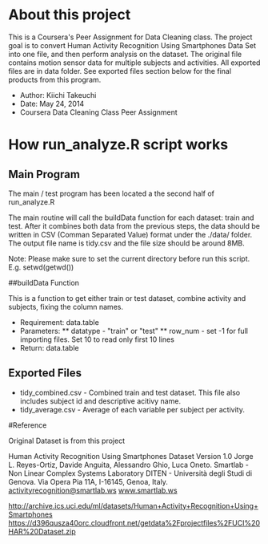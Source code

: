 # About this project

This is a Coursera's Peer Assignment for Data Cleaning class. The project goal is to
convert Human Activity Recognition Using Smartphones Data Set into one file, and then
perform analysis on the dataset. The original file contains motion sensor data for
multiple subjects and activities. All exported files are in data folder. See 
exported files section below for the final products from this program.

* Author: Kiichi Takeuchi
* Date: May 24, 2014
* Coursera Data Cleaning Class Peer Assignment

# How run_analyze.R script works

## Main Program

The main / test program has been located a the second half of run_analyze.R

The main routine will call the buildData function for each dataset: train and test. 
After it combines both data from the previous steps, the data should be written 
in CSV (Comman Separated Value) format under the ./data/ folder.
The output file name is tidy.csv and the file size should be around 8MB.

Note: Please make sure to set the current directory before run this script. 
E.g. setwd(getwd())


##buildData Function

This is a function to get either train or test dataset, 
 combine activity and subjects, fixing the column names.

* Requirement: data.table
* Parameters: 
** datatype - "train" or "test"
** row_num - set -1 for full importing files. Set 10 to read only first 10 lines
* Return: data.table 

## Exported Files

* tidy_combined.csv - Combined train and test dataset. This file also includes subject id and descriptive acitivy name.
* tidy_average.csv - Average of each variable per subject per activity.

#Reference

Original Dataset is from this project

Human Activity Recognition Using Smartphones Dataset
Version 1.0
Jorge L. Reyes-Ortiz, Davide Anguita, Alessandro Ghio, Luca Oneto.
Smartlab - Non Linear Complex Systems Laboratory
DITEN - Università degli Studi di Genova.
Via Opera Pia 11A, I-16145, Genoa, Italy.
activityrecognition@smartlab.ws
www.smartlab.ws

http://archive.ics.uci.edu/ml/datasets/Human+Activity+Recognition+Using+Smartphones
https://d396qusza40orc.cloudfront.net/getdata%2Fprojectfiles%2FUCI%20HAR%20Dataset.zip 

